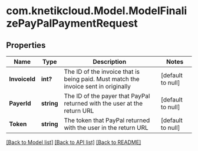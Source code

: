 # com.knetikcloud.Model.ModelFinalizePayPalPaymentRequest
## Properties

Name | Type | Description | Notes
------------ | ------------- | ------------- | -------------
**InvoiceId** | **int?** | The ID of the invoice that is being paid. Must match the invoice sent in originally | [default to null]
**PayerId** | **string** | The ID of the payer that PayPal returned with the user at the return URL | [default to null]
**Token** | **string** | The token that PayPal returned with the user in the return URL | [default to null]

[[Back to Model list]](../README.md#documentation-for-models) [[Back to API list]](../README.md#documentation-for-api-endpoints) [[Back to README]](../README.md)

